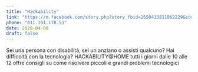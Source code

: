 ```yaml
---
title: "Hackability"
link: "https://m.facebook.com/story.php?story_fbid=2650413811862229&id=1607878739449080"
phone: "011.191.178.53"
date: 2020-04-08
draft: false
---
```



Sei una persona con disabilità, sei un anziano o assisti qualcuno? Hai difficoltà con la tecnologia?
HACKABILITY@HOME tutti i giorni dalle 10 alle 12 offre consigli su come risolvere piccoli e grandi problemi tecnologici 